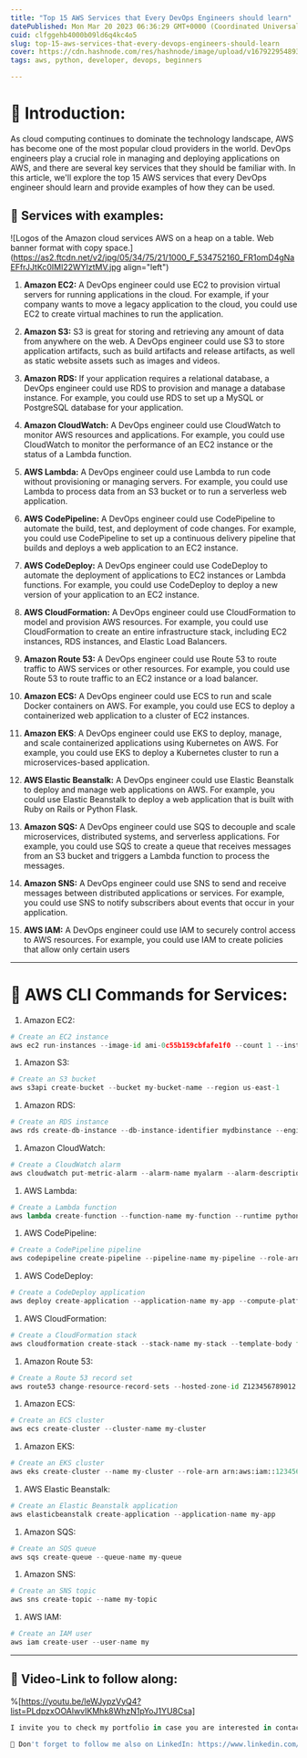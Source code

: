```yaml
---
title: "Top 15 AWS Services that Every DevOps Engineers should learn"
datePublished: Mon Mar 20 2023 06:36:29 GMT+0000 (Coordinated Universal Time)
cuid: clfggehb4000b09ld6q4kc4o5
slug: top-15-aws-services-that-every-devops-engineers-should-learn
cover: https://cdn.hashnode.com/res/hashnode/image/upload/v1679229548937/aafbe6f0-0597-4f9d-81f8-0e3a0157f063.jpeg
tags: aws, python, developer, devops, beginners

---
```


# **📍 Introduction:**

As cloud computing continues to dominate the technology landscape, AWS has become one of the most popular cloud providers in the world. DevOps engineers play a crucial role in managing and deploying applications on AWS, and there are several key services that they should be familiar with. In this article, we'll explore the top 15 AWS services that every DevOps engineer should learn and provide examples of how they can be used.

## **📢 Services with examples:**

![Logos of the Amazon cloud services AWS on a heap on a table. Web banner format with copy space.](https://as2.ftcdn.net/v2/jpg/05/34/75/21/1000_F_534752160_FR1omD4gNaEFfrJJtKc0IMl22WYIztMV.jpg align="left")

1. **Amazon EC2:** A DevOps engineer could use EC2 to provision virtual servers for running applications in the cloud. For example, if your company wants to move a legacy application to the cloud, you could use EC2 to create virtual machines to run the application.
    
2. **Amazon S3:** S3 is great for storing and retrieving any amount of data from anywhere on the web. A DevOps engineer could use S3 to store application artifacts, such as build artifacts and release artifacts, as well as static website assets such as images and videos.
    
3. **Amazon RDS:** If your application requires a relational database, a DevOps engineer could use RDS to provision and manage a database instance. For example, you could use RDS to set up a MySQL or PostgreSQL database for your application.
    
4. **Amazon CloudWatch:** A DevOps engineer could use CloudWatch to monitor AWS resources and applications. For example, you could use CloudWatch to monitor the performance of an EC2 instance or the status of a Lambda function.
    
5. **AWS Lambda:** A DevOps engineer could use Lambda to run code without provisioning or managing servers. For example, you could use Lambda to process data from an S3 bucket or to run a serverless web application.
    
6. **AWS CodePipeline:** A DevOps engineer could use CodePipeline to automate the build, test, and deployment of code changes. For example, you could use CodePipeline to set up a continuous delivery pipeline that builds and deploys a web application to an EC2 instance.
    
7. **AWS CodeDeploy:** A DevOps engineer could use CodeDeploy to automate the deployment of applications to EC2 instances or Lambda functions. For example, you could use CodeDeploy to deploy a new version of your application to an EC2 instance.
    
8. **AWS CloudFormation:** A DevOps engineer could use CloudFormation to model and provision AWS resources. For example, you could use CloudFormation to create an entire infrastructure stack, including EC2 instances, RDS instances, and Elastic Load Balancers.
    
9. **Amazon Route 53:** A DevOps engineer could use Route 53 to route traffic to AWS services or other resources. For example, you could use Route 53 to route traffic to an EC2 instance or a load balancer.
    
10. **Amazon ECS:** A DevOps engineer could use ECS to run and scale Docker containers on AWS. For example, you could use ECS to deploy a containerized web application to a cluster of EC2 instances.
    
11. **Amazon EKS**: A DevOps engineer could use EKS to deploy, manage, and scale containerized applications using Kubernetes on AWS. For example, you could use EKS to deploy a Kubernetes cluster to run a microservices-based application.
    
12. **AWS Elastic Beanstalk:** A DevOps engineer could use Elastic Beanstalk to deploy and manage web applications on AWS. For example, you could use Elastic Beanstalk to deploy a web application that is built with Ruby on Rails or Python Flask.
    
13. **Amazon SQS:** A DevOps engineer could use SQS to decouple and scale microservices, distributed systems, and serverless applications. For example, you could use SQS to create a queue that receives messages from an S3 bucket and triggers a Lambda function to process the messages.
    
14. **Amazon SNS:** A DevOps engineer could use SNS to send and receive messages between distributed applications or services. For example, you could use SNS to notify subscribers about events that occur in your application.
    
15. **AWS IAM:** A DevOps engineer could use IAM to securely control access to AWS resources. For example, you could use IAM to create policies that allow only certain users
    

---

# **📢 AWS CLI Commands for Services:**

1. Amazon EC2:
    

```python
# Create an EC2 instance
aws ec2 run-instances --image-id ami-0c55b159cbfafe1f0 --count 1 --instance-type t2.micro --key-name my-key-pair --security-group-ids sg-12345678
```

1. Amazon S3:
    

```python
# Create an S3 bucket
aws s3api create-bucket --bucket my-bucket-name --region us-east-1
```

1. Amazon RDS:
    

```python
# Create an RDS instance
aws rds create-db-instance --db-instance-identifier mydbinstance --engine mysql --db-instance-class db.t2.micro --allocated-storage 20 --master-username mymasteruser --master-user-password mymasterpassword
```

1. Amazon CloudWatch:
    

```python
# Create a CloudWatch alarm
aws cloudwatch put-metric-alarm --alarm-name myalarm --alarm-description "My alarm description" --metric-name CPUUtilization --namespace AWS/EC2 --statistic Average --period 300 --threshold 80 --comparison-operator GreaterThanThreshold --dimensions Name=InstanceId,Value=i-12345678 --evaluation-periods 2 --alarm-actions arn:aws:sns:us-east-1:123456789012:mytopic
```

1. AWS Lambda:
    

```python
# Create a Lambda function
aws lambda create-function --function-name my-function --runtime python3.8 --role arn:aws:iam::123456789012:role/lambda-execution-role --handler index.lambda_handler --code S3Bucket=my-bucket,S3Key=my-function.zip
```

1. AWS CodePipeline:
    

```python
# Create a CodePipeline pipeline
aws codepipeline create-pipeline --pipeline-name my-pipeline --role-arn arn:aws:iam::123456789012:role/CodePipelineServiceRole --cli-input-json file://pipeline.json
```

1. AWS CodeDeploy:
    

```python
# Create a CodeDeploy application
aws deploy create-application --application-name my-app --compute-platform Server
```

1. AWS CloudFormation:
    

```python
# Create a CloudFormation stack
aws cloudformation create-stack --stack-name my-stack --template-body file://my-template.json --parameters ParameterKey=Param1,ParameterValue=value1 ParameterKey=Param2,ParameterValue=value2
```

1. Amazon Route 53:
    

```python
# Create a Route 53 record set
aws route53 change-resource-record-sets --hosted-zone-id Z123456789012 --change-batch file://record-set.json
```

1. Amazon ECS:
    

```python
# Create an ECS cluster
aws ecs create-cluster --cluster-name my-cluster
```

1. Amazon EKS:
    

```python
# Create an EKS cluster
aws eks create-cluster --name my-cluster --role-arn arn:aws:iam::123456789012:role/eks-service-role --resources-vpc-config subnetIds=subnet-12345678,subnet-23456789,securityGroupIds=sg-12345678
```

1. AWS Elastic Beanstalk:
    

```python
# Create an Elastic Beanstalk application
aws elasticbeanstalk create-application --application-name my-app
```

1. Amazon SQS:
    

```python
# Create an SQS queue
aws sqs create-queue --queue-name my-queue
```

1. Amazon SNS:
    

```python
# Create an SNS topic
aws sns create-topic --name my-topic
```

1. AWS IAM:
    

```python
# Create an IAM user
aws iam create-user --user-name my
```

---

## **🔹 Video-Link to follow along:**

%[https://youtu.be/leWJypzVyQ4?list=PLdpzxOOAlwvIKMhk8WhzN1pYoJ1YU8Csa] 

```python
I invite you to check my portfolio in case you are interested in contacting me for a project!. Prasad Suman Mohan

🔵 Don't forget to follow me also on LinkedIn: https://www.linkedin.com/in/prasad-suman-mohan/
```